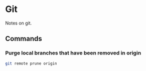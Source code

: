 # Git

Notes on git.

## Commands

### Purge local branches that have been removed in origin

```bash
git remote prune origin
```
